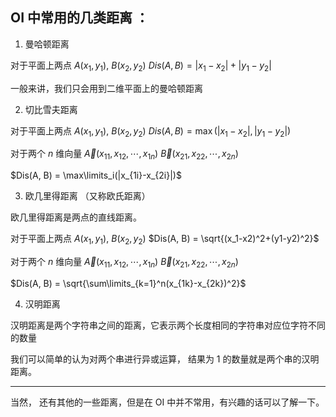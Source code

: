 ## OI 中常用的几类距离 ：

1. 曼哈顿距离

对于平面上两点 $A(x_1, y_1)$, $B(x_2, y_2)$ $Dis(A, B) = |x_1-x_2| + |y_1-y_2|$

一般来讲，我们只会用到二维平面上的曼哈顿距离

2. 切比雪夫距离

对于平面上两点 $A(x_1, y_1)$, $B(x_2, y_2)$ $Dis(A, B) = \max(|x_1-x_2| , |y_1-y_2|)$

对于两个 $n$ 维向量 $\vec A(x_{11}, x_{12}, \cdots,x_{1n})$  $\vec B(x_{21}, x_{22}, \cdots,x_{2n})$

$Dis(A, B)  = \max\limits_i(|x_{1i}-x_{2i}|)$

3. 欧几里得距离 （又称欧氏距离）

欧几里得距离是两点的直线距离。

对于平面上两点 $A(x_1, y_1)$, $B(x_2, y_2)$ $Dis(A, B) = \sqrt{(x_1-x2)^2+(y1-y2)^2}$

对于两个 $n$ 维向量 $\vec A(x_{11}, x_{12}, \cdots,x_{1n})$  $\vec B(x_{21}, x_{22}, \cdots,x_{2n})$

$Dis(A, B)  = \sqrt{\sum\limits_{k=1}^n(x_{1k}-x_{2k})^2}$

4. 汉明距离

汉明距离是两个字符串之间的距离，它表示两个长度相同的字符串对应位字符不同的数量

我们可以简单的认为对两个串进行异或运算， 结果为 1 的数量就是两个串的汉明距离。

* * *

当然， 还有其他的一些距离，但是在 OI 中并不常用，有兴趣的话可以了解一下。
